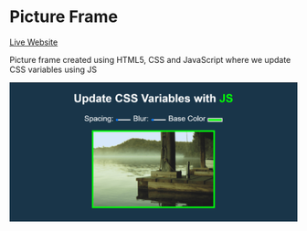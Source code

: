 Picture Frame
=============  

[Live Website](https://utkarshpathrabe.github.io/Playing-with-CSS-Variables/)  

Picture frame created using HTML5, CSS and JavaScript where we update CSS variables using JS  

![Welcome Page](./assets/welcome_page.png)  